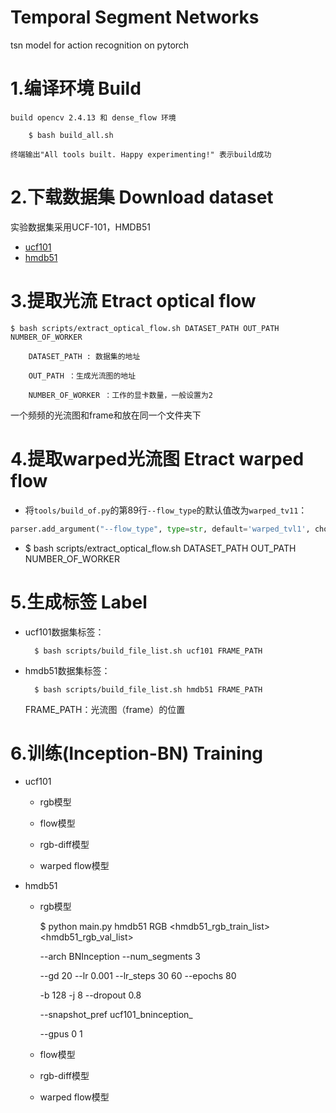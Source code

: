 # Temporal Segment Networks
tsn model for action recognition on pytorch

1.编译环境 Build
=
	
	build opencv 2.4.13 和 dense_flow 环境

		$ bash build_all.sh
		
	终端输出"All tools built. Happy experimenting!" 表示build成功

2.下载数据集 Download dataset
=
实验数据集采用UCF-101，HMDB51
* [ucf101][UCF101]
* [hmdb51][HMDB51]

3.提取光流 Etract optical flow
=
	$ bash scripts/extract_optical_flow.sh DATASET_PATH OUT_PATH NUMBER_OF_WORKER
	
		DATASET_PATH : 数据集的地址
	
		OUT_PATH ：生成光流图的地址
	
		NUMBER_OF_WORKER ：工作的显卡数量，一般设置为2

一个频频的光流图和frame和放在同一个文件夹下
	
4.提取warped光流图 Etract warped flow
=

* 将`tools/build_of.py`的第89行`--flow_type`的默认值改为`warped_tv11`：

```python
parser.add_argument("--flow_type", type=str, default='warped_tvl1', choices=['tvl1', 'warp_tvl1'])
```

* $ bash scripts/extract_optical_flow.sh DATASET_PATH OUT_PATH NUMBER_OF_WORKER

5.生成标签 Label
=
* ucf101数据集标签：

		$ bash scripts/build_file_list.sh ucf101 FRAME_PATH

* hmdb51数据集标签：

		$ bash scripts/build_file_list.sh hmdb51 FRAME_PATH
	
	FRAME_PATH：光流图（frame）的位置
	
6.训练(Inception-BN) Training
=
* ucf101
	* rgb模型
	
	* flow模型
	
	* rgb-diff模型
	
	* warped flow模型

* hmdb51
	* rgb模型
		
		$ python main.py hmdb51 RGB <hmdb51_rgb_train_list> <hmdb51_rgb_val_list> 
		
		--arch BNInception --num_segments 3 
		
		--gd 20 --lr 0.001 --lr_steps 30 60 --epochs 80 
		
		-b 128 -j 8 --dropout 0.8 
		
		--snapshot_pref ucf101_bninception_ 
		
		--gpus 0 1
		
	* flow模型
	
	* rgb-diff模型
	
	* warped flow模型

[ucf101]:http://crcv.ucf.edu/data/UCF101.php
[hmdb51]:http://serre-lab.clps.brown.edu/resource/hmdb-a-large-human-motion-database/

